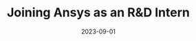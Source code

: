 ---
title: "Joining Ansys as an R&D Intern"
date: 2023-09-01
categories:
  - News
tags:
  - Internship
  - Ansys
description: "I am excited to share that I have begun a new position as an R&D intern at Ansys in Canada."

---